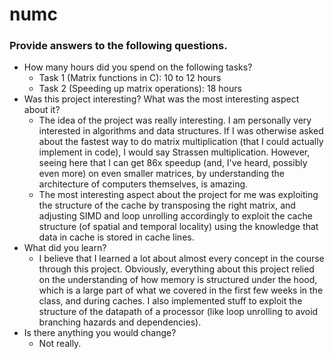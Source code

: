 # numc

### Provide answers to the following questions.
- How many hours did you spend on the following tasks?
  - Task 1 (Matrix functions in C): 10 to 12 hours
  - Task 2 (Speeding up matrix operations): 18 hours
- Was this project interesting? What was the most interesting aspect about it?
  - The idea of the project was really interesting. I am personally very interested in algorithms and data structures. If I was otherwise asked about the fastest way to do matrix multiplication (that I could actually implement in code), I would say Strassen multiplication. However, seeing here that I can get 86x speedup (and, I've heard, possibly even more) on even smaller matrices, by understanding the architecture of computers themselves, is amazing.
  - The most interesting aspect about the project for me was exploiting the structure of the cache by transposing the right matrix, and adjusting SIMD and loop unrolling accordingly to exploit the cache structure (of spatial and temporal locality) using the knowledge that data in cache is stored in cache lines.
- What did you learn?
  - I believe that I learned a lot about almost every concept in the course through this project. Obviously, everything about this project relied on the understanding of how memory is structured under the hood, which is a large part of what we covered in the first few weeks in the class, and during caches. I also implemented stuff to exploit the structure of the datapath of a processor (like loop unrolling to avoid branching hazards and dependencies).
- Is there anything you would change?
  - Not really.
